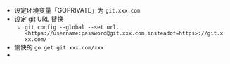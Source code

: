 - 设定环境变量「GOPRIVATE」为  `git.xxx.com`
- 设定 git URL 替换
	- `git config --global --set url.<https://username:password@git.xxx.com.insteadof=https>://git.xxx.com/`
- 愉快的 `go get git.xxx.com/xxx`
-